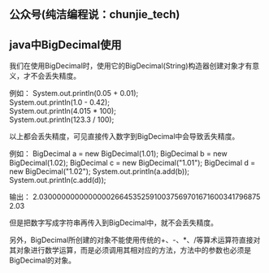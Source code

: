 ## 公众号(纯洁编程说：chunjie_tech)

## java中BigDecimal使用

我们在使用BigDecimal时，使用它的BigDecimal(String)构造器创建对象才有意义，才不会丢失精度。

例如：
System.out.println(0.05 + 0.01);  
System.out.println(1.0 - 0.42);  
System.out.println(4.015 * 100);  
System.out.println(123.3 / 100);  
     
以上都会丢失精度，可见直接传入数字到BigDecimal中会导致丢失精度。

例如：
BigDecimal a = new BigDecimal(1.01);
BigDecimal b = new BigDecimal(1.02);
BigDecimal c = new BigDecimal("1.01");
BigDecimal d = new BigDecimal("1.02");
System.out.println(a.add(b));
System.out.println(c.add(d));

输出：
2.0300000000000000266453525910037569701671600341796875
2.03

但是把数字写成字符串再传入到BigDecimal中，就不会丢失精度。

另外，BigDecimal所创建的对象不能使用传统的+、-、*、/等算术运算符直接对其对象进行数学运算，而是必须调用其相对应的方法，方法中的参数也必须是BigDecimal的对象。



